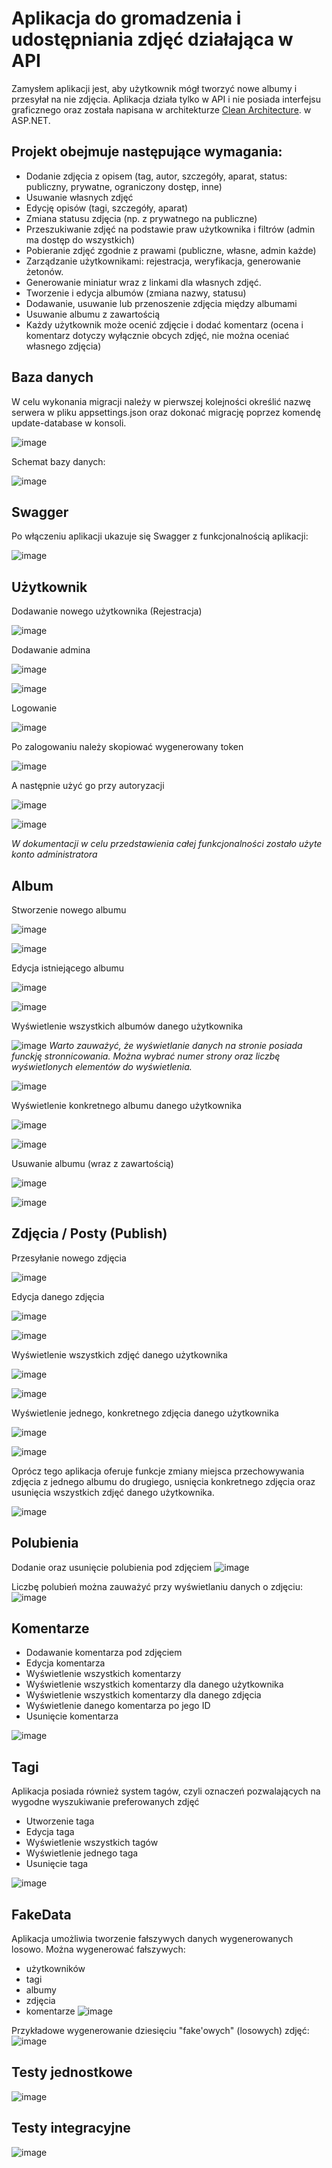 # Aplikacja do gromadzenia i udostępniania zdjęć działająca w API

Zamysłem aplikacji jest, aby użytkownik mógł tworzyć nowe albumy i przesyłał na nie zdjęcia. Aplikacja działa tylko w API i nie posiada interfejsu graficznego oraz została napisana w architekturze [Clean Architecture]([http://example.com](https://learn.microsoft.com/en-us/dotnet/architecture/modern-web-apps-azure/common-web-application-architectures)). w ASP.NET.

## Projekt obejmuje następujące wymagania:
- Dodanie zdjęcia z opisem (tag, autor, szczegóły, aparat, status: publiczny, prywatne, ograniczony dostęp, inne)
- Usuwanie własnych zdjęć
- Edycję opisów (tagi, szczegóły, aparat)
- Zmiana statusu zdjęcia (np. z prywatnego na publiczne)
- Przeszukiwanie zdjęć na podstawie praw użytkownika i filtrów (admin ma dostęp do wszystkich)
- Pobieranie zdjęć zgodnie z prawami (publiczne, własne, admin każde)
- Zarządzanie użytkownikami: rejestracja, weryfikacja, generowanie żetonów. 
- Generowanie miniatur wraz z linkami dla własnych zdjęć. 
- Tworzenie i edycja albumów (zmiana nazwy, statusu) 
- Dodawanie, usuwanie lub przenoszenie zdjęcia między albumami 
- Usuwanie albumu z zawartością 
- Każdy użytkownik może ocenić zdjęcie i dodać komentarz (ocena i komentarz dotyczy wyłącznie obcych zdjęć, nie można oceniać własnego zdjęcia)

## Baza danych

W celu wykonania migracji należy w pierwszej kolejności określić nazwę serwera w pliku appsettings.json oraz dokonać migrację poprzez komendę update-database w konsoli.

![image](https://github.com/TrzeZzZwY/API-project/assets/117681023/7dade6aa-f20c-4d60-9874-f0f903b12de1)

Schemat bazy danych:

![image](https://github.com/TrzeZzZwY/API-project/assets/117681023/c5001713-9576-4043-9077-c946c2b44815)

## Swagger

Po włączeniu aplikacji ukazuje się Swagger z funkcjonalnością aplikacji:

![image](https://github.com/TrzeZzZwY/API-project/assets/117681023/d8d4dcac-10ce-496d-9568-9a12754b2861)

## Użytkownik 

Dodawanie nowego użytkownika (Rejestracja)

![image](https://github.com/TrzeZzZwY/API-project/assets/117681023/f7d4b7ed-aca6-4384-8d77-dacd9b10ab80)

Dodawanie admina

![image](https://github.com/TrzeZzZwY/API-project/assets/117681023/7b558237-0ddb-46c5-9fba-526a8963990f)

![image](https://github.com/TrzeZzZwY/API-project/assets/117681023/e9bc2307-04d4-45f0-b4c0-524e3c53b0cd)

Logowanie

![image](https://github.com/TrzeZzZwY/API-project/assets/117681023/d0a1393b-69dc-416c-8a77-a0791184be38)

Po zalogowaniu należy skopiować wygenerowany token

![image](https://github.com/TrzeZzZwY/API-project/assets/117681023/8f592e0f-dd0e-4166-92cc-aa7a765c89a3)

A następnie użyć go przy autoryzacji

![image](https://github.com/TrzeZzZwY/API-project/assets/117681023/8bed00e3-0ae8-416f-a4ba-803a20342fcb)

![image](https://github.com/TrzeZzZwY/API-project/assets/117681023/793f120a-ad6a-422f-8038-05faa31e2178)

_W dokumentacji w celu przedstawienia całej funkcjonalności zostało użyte konto administratora_

## Album

Stworzenie nowego albumu

![image](https://github.com/TrzeZzZwY/API-project/assets/117681023/241b2121-62fc-4093-8988-e2192f0b5fb2)

![image](https://github.com/TrzeZzZwY/API-project/assets/117681023/5fb0f209-c579-4a40-9bd9-f10267f50ad6)

Edycja istniejącego albumu

![image](https://github.com/TrzeZzZwY/API-project/assets/117681023/04bb08f0-c1cf-4e54-b341-653111b2e26e)

![image](https://github.com/TrzeZzZwY/API-project/assets/117681023/0d70a997-e460-4b71-ab7e-28cb8d32b736)

Wyświetlenie wszystkich albumów danego użytkownika

![image](https://github.com/TrzeZzZwY/API-project/assets/117681023/99c5863b-75dd-40b6-9909-1c52fe9dd0a6)
_Warto zauważyć, że wyświetlanie danych na stronie posiada funckję stronnicowania. Można wybrać numer strony oraz liczbę wyświetlonych elementów do wyświetlenia._

![image](https://github.com/TrzeZzZwY/API-project/assets/117681023/82b1c70f-c693-4b16-aa94-e1405e993e57)

Wyświetlenie konkretnego albumu danego użytkownika

![image](https://github.com/TrzeZzZwY/API-project/assets/117681023/97c906cd-c712-4000-a47b-a326c6dd0fe6)

![image](https://github.com/TrzeZzZwY/API-project/assets/117681023/369386d1-efca-4931-a8e9-7fcadc42ab7c)

Usuwanie albumu (wraz z zawartością)

![image](https://github.com/TrzeZzZwY/API-project/assets/117681023/eec0d397-1e55-46ef-914e-e5a61701918a)

![image](https://github.com/TrzeZzZwY/API-project/assets/117681023/cec5f233-da5f-4e28-8f7d-dbb5a6bb46d1)

## Zdjęcia / Posty (Publish)

Przesyłanie nowego zdjęcia

![image](https://github.com/TrzeZzZwY/API-project/assets/117681023/3ea35d53-0801-4aea-b789-86e49109b275)

Edycja danego zdjęcia

![image](https://github.com/TrzeZzZwY/API-project/assets/117681023/0c4d6684-6f8e-43c1-a860-c7d6ab7e55ae)

![image](https://github.com/TrzeZzZwY/API-project/assets/117681023/5b05c592-005e-40f4-8440-3405aeb05045)

Wyświetlenie wszystkich zdjęć danego użytkownika

![image](https://github.com/TrzeZzZwY/API-project/assets/117681023/1a8742d2-a2b5-4203-9124-e51040977198)

![image](https://github.com/TrzeZzZwY/API-project/assets/117681023/07523fc8-02bd-40ec-a1e7-6e28eacd273f)

Wyświetlenie jednego, konkretnego zdjęcia danego użytkownika

![image](https://github.com/TrzeZzZwY/API-project/assets/117681023/22622c56-52cc-4292-85a9-37b758ccf726)

![image](https://github.com/TrzeZzZwY/API-project/assets/117681023/cdca16e3-2811-4c7e-b1b7-4853dde24688)

Oprócz tego aplikacja oferuje funkcje zmiany miejsca przechowywania zdjęcia z jednego albumu do drugiego, usnięcia konkretnego zdjęcia oraz usunięcia wszystkich zdjęć danego użytkownika.

![image](https://github.com/TrzeZzZwY/API-project/assets/117681023/cf2acab9-dd71-48e0-839a-e5b03539174c)

## Polubienia 

Dodanie oraz usunięcie polubienia pod zdjęciem
![image](https://github.com/TrzeZzZwY/API-project/assets/117681023/745d60c8-6797-46e8-8469-820e34239876)

Liczbę polubień można zauważyć przy wyświetlaniu danych o zdjęciu:
![image](https://github.com/TrzeZzZwY/API-project/assets/117681023/b52d6603-a257-4bd3-9567-d3730d97428d)

## Komentarze

- Dodawanie komentarza pod zdjęciem
- Edycja komentarza
- Wyświetlenie wszystkich komentarzy
- Wyświetlenie wszystkich komentarzy dla danego użytkownika
- Wyświetlenie wszystkich komentarzy dla danego zdjęcia
- Wyświetlenie danego komentarza po jego ID
- Usunięcie komentarza

![image](https://github.com/TrzeZzZwY/API-project/assets/117681023/9170ec78-f31a-49c2-b658-056232a52712)

## Tagi

Aplikacja posiada również system tagów, czyli oznaczeń pozwalających na wygodne wyszukiwanie preferowanych zdjęć
- Utworzenie taga
- Edycja taga
- Wyświetlenie wszystkich tagów
- Wyświetlenie jednego taga
- Usunięcie taga

![image](https://github.com/TrzeZzZwY/API-project/assets/117681023/518e79e6-1d0e-4563-83ef-0db9d7dc5b3a)

## FakeData

Aplikacja umożliwia tworzenie fałszywych danych wygenerowanych losowo. Można wygenerować fałszywych:
- użytkowników
- tagi
- albumy
- zdjęcia
- komentarze
![image](https://github.com/TrzeZzZwY/API-project/assets/117681023/d0e7cfe0-d433-4225-8c05-63d4dc44e385)

Przykładowe wygenerowanie dziesięciu "fake'owych" (losowych) zdjęć:
![image](https://github.com/TrzeZzZwY/API-project/assets/117681023/1956a420-f16b-4cb4-93e4-1ee5a4e917c6)

## Testy jednostkowe

![image](https://github.com/TrzeZzZwY/API-project/assets/117681023/eb1a9f1c-8402-4ec7-a213-097cffb7f730)

## Testy integracyjne

![image](https://github.com/TrzeZzZwY/API-project/assets/117681023/a63ca40f-cc29-4398-b155-44e2f5e753f9)
